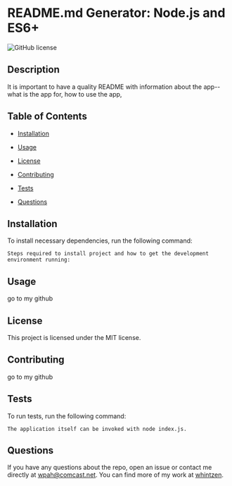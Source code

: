 # README.md Generator: Node.js and ES6+
  

![GitHub license](https://img.shields.io/badge/license-MIT-blue.svg)


## Description 

It is important to have a quality README with information about the app--what is the app for, how to use the app, 

## Table of Contents 

* [Installation](#installation)

* [Usage](#usage)

* [License](#license)

* [Contributing](#contributing)

* [Tests](#tests)

* [Questions](#questions)

## Installation

To install necessary dependencies, run the following command:

```
Steps required to install project and how to get the development environment running:
```

## Usage

go to my github

## License

This project is licensed under the MIT license.
  
## Contributing

go to my github

## Tests

To run tests, run the following command:

```
The application itself can be invoked with node index.js.
```

## Questions

If you have any questions about the repo, open an issue or contact me directly at wpah@comcast.net. You can find more of my work at [whintzen](https://github.com/whintzen/).

